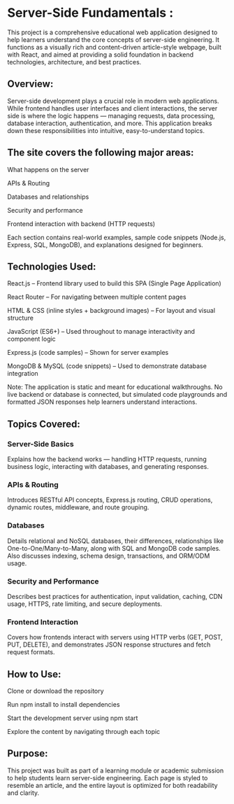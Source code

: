 # Server-Side Fundamentals :

This project is a comprehensive educational web application designed to help learners understand the core concepts of server-side engineering. It functions as a visually rich and content-driven article-style webpage, built with React, and aimed at providing a solid foundation in backend technologies, architecture, and best practices.

## Overview:
 
Server-side development plays a crucial role in modern web applications. While frontend handles user interfaces and client interactions, the server side is where the logic happens — managing requests, data processing, database interaction, authentication, and more. This application breaks down these responsibilities into intuitive, easy-to-understand topics.

## The site covers the following major areas:

What happens on the server

APIs & Routing

Databases and relationships

Security and performance

Frontend interaction with backend (HTTP requests)

Each section contains real-world examples, sample code snippets (Node.js, Express, SQL, MongoDB), and explanations designed for beginners.

## Technologies Used:

React.js – Frontend library used to build this SPA (Single Page Application)

React Router – For navigating between multiple content pages

HTML & CSS (inline styles + background images) – For layout and visual structure

JavaScript (ES6+) – Used throughout to manage interactivity and component logic

Express.js (code samples) – Shown for server examples

MongoDB & MySQL (code snippets) – Used to demonstrate database integration

Note: The application is static and meant for educational walkthroughs. No live backend or database is connected, but simulated code playgrounds and formatted JSON responses help learners understand interactions.

## Topics Covered:

### Server-Side Basics

Explains how the backend works — handling HTTP requests, running business logic, interacting with databases, and generating responses.

### APIs & Routing
   
Introduces RESTful API concepts, Express.js routing, CRUD operations, dynamic routes, middleware, and route grouping.

### Databases
   
Details relational and NoSQL databases, their differences, relationships like One-to-One/Many-to-Many, along with SQL and MongoDB code samples. Also discusses indexing, schema design, transactions, and ORM/ODM usage.

### Security and Performance

Describes best practices for authentication, input validation, caching, CDN usage, HTTPS, rate limiting, and secure deployments.

### Frontend Interaction

Covers how frontends interact with servers using HTTP verbs (GET, POST, PUT, DELETE), and demonstrates JSON response structures and fetch request formats.

## How to Use:
Clone or download the repository

Run npm install to install dependencies

Start the development server using npm start

Explore the content by navigating through each topic

 ## Purpose:
 
This project was built as part of a learning module or academic submission to help students learn server-side engineering. Each page is styled to resemble an article, and the entire layout is optimized for both readability and clarity.
